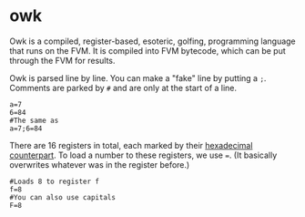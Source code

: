 # owk
Owk is a compiled, register-based, esoteric, golfing, programming language that runs on the FVM. It is compiled into FVM bytecode, which can be put through the FVM for results.

Owk is parsed line by line. You can make a "fake" line by putting a `;`. Comments are parked by `#` and are only at the start of a line.

```
a=7
6=84
#The same as
a=7;6=84
```

There are 16 registers in total, each marked by their [hexadecimal counterpart](https://en.m.wikipedia.org/wiki/Hexadecimal#Using_0.E2.80.939_and_A.E2.80.93F). To load a number to these registers, we use `=`. (It basically overwrites whatever was in the register before.)

```
#Loads 8 to register f
f=8
#You can also use capitals
F=8
```
